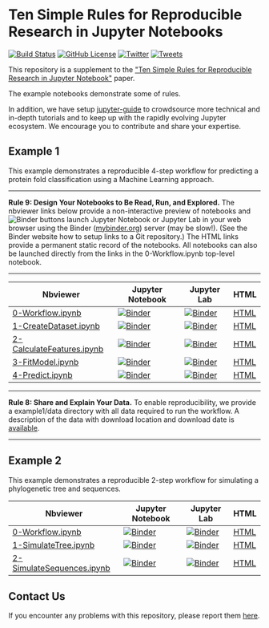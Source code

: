# Ten Simple Rules for Reproducible Research in Jupyter Notebooks
[![Build Status](https://api.travis-ci.com/jupyter-guide/ten-rules-jupyter.svg?branch=master)](https://www.travis-ci.org/jupyter-guide/ten-rules-jupyter)
[![GitHub License](https://img.shields.io/github/license/jupyter-guide/ten-rules-jupyter.svg)](https://github.com/sbl-sdsc/mmtf-spark/blob/master/LICENSE)
[![Twitter](https://img.shields.io/badge/Tweet--lightgrey.svg?logo=twitter&style=social)](https://twitter.com/peterwrose/status/1053156027602878465)
[![Tweets](https://img.shields.io/badge/dynamic/json.svg?url=https://api.altmetric.com/v1/id/49908150&label=Tweets&query=$.cited_by_tweeters_count&style=social)](https://www.altmetric.com/details/49908150)

This repository is a supplement to the ["Ten Simple Rules for Reproducible Research in Jupyter Notebook"](https://arxiv.org/abs/1810.08055) paper.



The example notebooks demonstrate some of rules. 

In addition, we have setup [jupyter-guide](https://github.com/jupyter-guide/jupyter-guide) to crowdsource more technical and in-depth tutorials and to keep up with the rapidly evolving Jupyter ecosystem. We encourage you to contribute and share your expertise.

## Example 1
This example demonstrates a reproducible 4-step workflow for predicting a protein fold classification using a Machine Learning approach.

---

**Rule 9: Design Your Notebooks to Be Read, Run, and Explored.** The nbviewer links below provide a non-interactive preview of notebooks and ![Binder](https://mybinder.org/badge_logo.svg) buttons launch
Jupyter Notebook or Jupyter Lab in your web browser using the Binder ([mybinder.org](https://mybinder.org/)) server (may be slow!). (See the Binder website how to setup links to a Git repository.) The HTML links provide a permanent static record of the notebooks. All notebooks can also be launched directly from the links in the 0-Workflow.ipynb top-level notebook.

---

| Nbviewer | Jupyter Notebook | Jupyter Lab | HTML |
| ---      | --               | ---         | ---  |
| [0-Workflow.ipynb](https://nbviewer.jupyter.org/github/jupyter-guide/ten-rules-jupyter/blob/master/example1/0-Workflow.ipynb) | [![Binder](https://mybinder.org/badge_logo.svg)](https://mybinder.org/v2/gh/jupyter-guide/ten-rules-jupyter/master?filepath=example1%2F0-Workflow.ipynb) | [![Binder](https://mybinder.org/badge_logo.svg)](https://mybinder.org/v2/gh/jupyter-guide/ten-rules-jupyter/master?urlpath=lab/tree/example1%2F0-Workflow.ipynb) | [HTML](https://rawgit.com/jupyter-guide/ten-rules-jupyter/master/example1/0-Workflow.html) |
| [1-CreateDataset.ipynb](https://nbviewer.jupyter.org/github/jupyter-guide/ten-rules-jupyter/blob/master/example1/1-CreateDataset.ipynb) | [![Binder](https://mybinder.org/badge_logo.svg)](https://mybinder.org/v2/gh/jupyter-guide/ten-rules-jupyter/master?filepath=example1%2F1-CreateDataset.ipynb) | [![Binder](https://mybinder.org/badge_logo.svg)](https://mybinder.org/v2/gh/jupyter-guide/ten-rules-jupyter/master?urlpath=lab/tree/example1%2F1-CreateDataset.ipynb) | [HTML](https://rawgit.com/jupyter-guide/ten-rules-jupyter/master/example1/1-CreateDataset.html) |
| [2-CalculateFeatures.ipynb](https://nbviewer.jupyter.org/github/jupyter-guide/ten-rules-jupyter/blob/master/example1/2-CalculateFeatures.ipynb) | [![Binder](https://mybinder.org/badge_logo.svg)](https://mybinder.org/v2/gh/jupyter-guide/ten-rules-jupyter/master?filepath=example1%2F2-CalculateFeatures.ipynb) | [![Binder](https://mybinder.org/badge_logo.svg)](https://mybinder.org/v2/gh/jupyter-guide/ten-rules-jupyter/master?urlpath=lab/tree/example1%2F2-CalculateFeatures.ipynb) | [HTML](https://rawgit.com/jupyter-guide/ten-rules-jupyter/master/example1/2-CalculateFeatures.html) |
| [3-FitModel.ipynb](https://nbviewer.jupyter.org/github/jupyter-guide/ten-rules-jupyter/blob/master/example1/3-FitModel.ipynb) | [![Binder](https://mybinder.org/badge_logo.svg)](https://mybinder.org/v2/gh/jupyter-guide/ten-rules-jupyter/master?filepath=example1%2F3-FitModel.ipynb) |[![Binder](https://mybinder.org/badge_logo.svg)](https://mybinder.org/v2/gh/jupyter-guide/ten-rules-jupyter/master?urlpath=lab/tree/example1%2F3-FitModel.ipynb)  | [HTML](https://rawgit.com/jupyter-guide/ten-rules-jupyter/master/example1/3-FitModel.html) |
| [4-Predict.ipynb](https://nbviewer.jupyter.org/github/jupyter-guide/ten-rules-jupyter/blob/master/example1/4-Predict.ipynb) | [![Binder](https://mybinder.org/badge_logo.svg)](https://mybinder.org/v2/gh/jupyter-guide/ten-rules-jupyter/master?filepath=example1%2F4-Predict.ipynb) | [![Binder](https://mybinder.org/badge_logo.svg)](https://mybinder.org/v2/gh/jupyter-guide/ten-rules-jupyter/master?urlpath=lab/tree/example1%2F4-Predict.ipynb)| [HTML](https://rawgit.com/jupyter-guide/ten-rules-jupyter/master/example1/4-Predict.html) |

---

**Rule 8: Share and Explain Your Data.** To enable reproducibility, we provide a example1/data directory with all data required to run the workflow. A description of the data with download location and download date is [available](./example1/data/Datasets.md).

---

## Example 2

This example demonstrates a reproducible 2-step workflow for simulating a phylogenetic tree and sequences.

| Nbviewer | Jupyter Notebook | Jupyter Lab | HTML |
| ---      | --               | ---         | ---  |
| [0-Workflow.ipynb](https://nbviewer.jupyter.org/github/jupyter-guide/ten-rules-jupyter/blob/master/example2/0-Workflow.ipynb) | [![Binder](https://mybinder.org/badge_logo.svg)](https://mybinder.org/v2/gh/jupyter-guide/ten-rules-jupyter/master?filepath=example2%2F0-Workflow.ipynb) | [![Binder](https://mybinder.org/badge_logo.svg)](https://mybinder.org/v2/gh/jupyter-guide/ten-rules-jupyter/master?urlpath=lab/tree/example2%2F0-Workflow.ipynb) | [HTML](https://rawgit.com/jupyter-guide/ten-rules-jupyter/master/example2/0-Workflow.html) |
| [1-SimulateTree.ipynb](https://nbviewer.jupyter.org/github/jupyter-guide/ten-rules-jupyter/blob/master/example2/1-SimulateTree.ipynb) | [![Binder](https://mybinder.org/badge_logo.svg)](https://mybinder.org/v2/gh/jupyter-guide/ten-rules-jupyter/master?filepath=example2%2F1-SimulateTree.ipynb) | [![Binder](https://mybinder.org/badge_logo.svg)](https://mybinder.org/v2/gh/jupyter-guide/ten-rules-jupyter/master?urlpath=lab/tree/example2%2F1-SimulateTree.ipynb) | [HTML](https://rawgit.com/jupyter-guide/ten-rules-jupyter/master/example2/1-SimulateTree.html) |
| [2-SimulateSequences.ipynb](https://nbviewer.jupyter.org/github/jupyter-guide/ten-rules-jupyter/blob/master/example2/2-SimulateSequences.ipynb) | [![Binder](https://mybinder.org/badge_logo.svg)](https://mybinder.org/v2/gh/jupyter-guide/ten-rules-jupyter/master?filepath=example2%2F2-SimulateSequences.ipynb) | [![Binder](https://mybinder.org/badge_logo.svg)](https://mybinder.org/v2/gh/jupyter-guide/ten-rules-jupyter/master?urlpath=lab/tree/example2%2F2-SimulateSequences.ipynb) | [HTML](https://rawgit.com/jupyter-guide/ten-rules-jupyter/master/example2/2-SimulateSequences.html) |


## Contact Us
If you encounter any problems with this repository, please report them [here](https://github.com/jupyter-guide/ten-rules-jupyter/issues).
